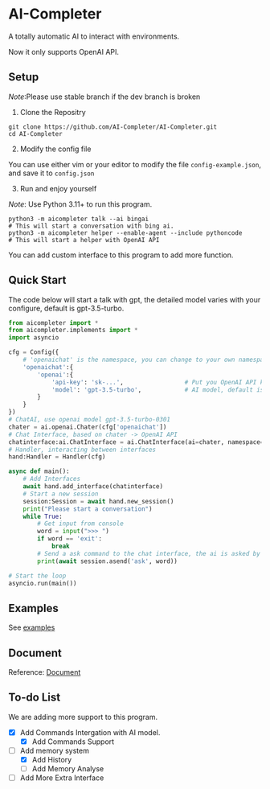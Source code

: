 # AI-Completer

A totally automatic AI to interact with environments.

Now it only supports OpenAI API.

## Setup

*Note*:Please use stable branch if the dev branch is broken

1. Clone the Repositry

```shell
git clone https://github.com/AI-Completer/AI-Completer.git
cd AI-Completer
```

2. Modify the config file

You can use either vim or your editor to modify the file `config-example.json`, and save it to `config.json`

3. Run and enjoy yourself

*Note*: Use Python 3.11+ to run this program.

```shell
python3 -m aicompleter talk --ai bingai
# This will start a conversation with bing ai.
python3 -m aicompleter helper --enable-agent --include pythoncode
# This will start a helper with OpenAI API
```

You can add custom interface to this program to add more function.

## Quick Start

The code below will start a talk with gpt, the detailed model varies with your configure, default is gpt-3.5-turbo.

```python
from aicompleter import *
from aicompleter.implements import *
import asyncio

cfg = Config({
    # 'openaichat' is the namespace, you can change to your own namespace
    'openaichat':{
        'openai':{
            'api-key': 'sk-...',                 # Put you OpenAI API key here
            'model': 'gpt-3.5-turbo',            # AI model, default is gpt-3.5-turbo
        }
    }
})
# ChatAI, use openai model gpt-3.5-turbo-0301
chater = ai.openai.Chater(cfg['openaichat'])
# Chat Interface, based on chater -> OpenAI API
chatinterface:ai.ChatInterface = ai.ChatInterface(ai=chater, namespace='openaichat')
# Handler, interacting between interfaces
hand:Handler = Handler(cfg)

async def main():
    # Add Interfaces
    await hand.add_interface(chatinterface)
    # Start a new session
    session:Session = await hand.new_session()
    print("Please start a conversation")
    while True:
        # Get input from console
        word = input(">>> ")
        if word == 'exit':
            break
        # Send a ask command to the chat interface, the ai is asked by the content (text, the question of user)
        print(await session.asend('ask', word))

# Start the loop
asyncio.run(main())
```

## Examples

See [examples](/examples/)

## Document

Reference: [Document](/doc/language.md)

## To-do List

We are adding more support to this program.
- [x] Add Commands Intergation with AI model.
  - [x] Add Commands Support
- [ ] Add memory system
  - [x] Add History
  - [ ] Add Memory Analyse
- [ ] Add More Extra Interface
